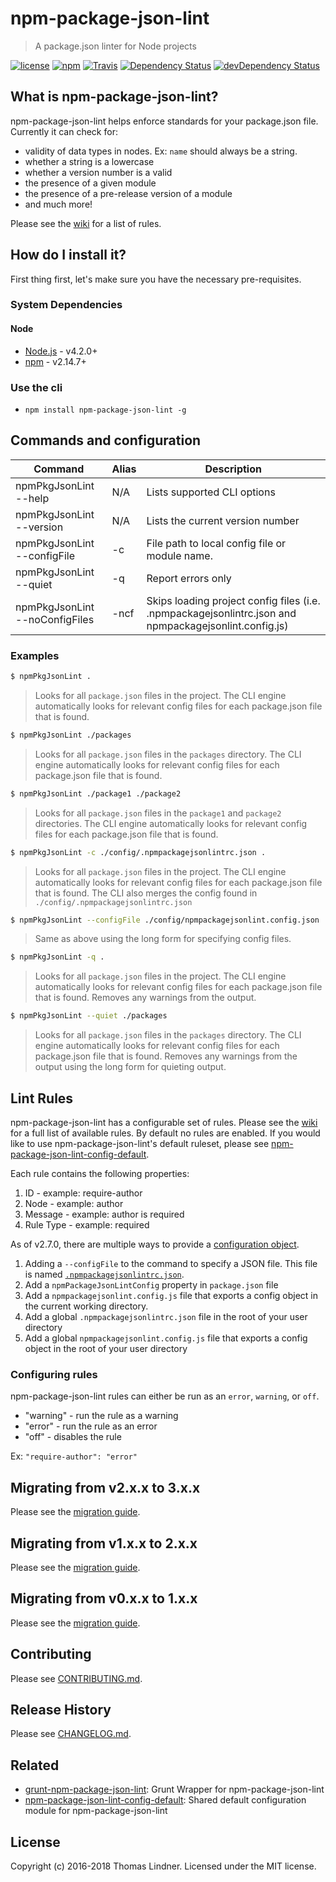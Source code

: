 # npm-package-json-lint

> A package.json linter for Node projects


[![license](https://img.shields.io/github/license/tclindner/npm-package-json-lint.svg?maxAge=2592000&style=flat-square)](https://github.com/tclindner/npm-package-json-lint/blob/master/LICENSE)
[![npm](https://img.shields.io/npm/v/npm-package-json-lint.svg?maxAge=2592000?style=flat-square)](https://www.npmjs.com/package/npm-package-json-lint)
[![Travis](https://img.shields.io/travis/tclindner/npm-package-json-lint.svg?maxAge=2592000?style=flat-square)](https://travis-ci.org/tclindner/npm-package-json-lint)
[![Dependency Status](https://david-dm.org/tclindner/npm-package-json-lint.svg?style=flat-square)](https://david-dm.org/tclindner/npm-package-json-lint)
[![devDependency Status](https://david-dm.org/tclindner/npm-package-json-lint/dev-status.svg?style=flat-square)](https://david-dm.org/tclindner/npm-package-json-lint#info=devDependencies)


## What is npm-package-json-lint?

npm-package-json-lint helps enforce standards for your package.json file.
Currently it can check for:

* validity of data types in nodes. Ex: `name` should always be a string.
* whether a string is a lowercase
* whether a version number is a valid
* the presence of a given module
* the presence of a pre-release version of a module
* and much more!

Please see the [wiki](https://github.com/tclindner/npm-package-json-lint/wiki) for a list of rules.

## How do I install it?

First thing first, let's make sure you have the necessary pre-requisites.

### System Dependencies

#### Node

* [Node.js](https://nodejs.org/) - v4.2.0+
* [npm](http://npmjs.com) - v2.14.7+

### Use the cli

* `npm install npm-package-json-lint -g`

## Commands and configuration

| Command | Alias | Description |
|---|---|---|
| npmPkgJsonLint --help | N/A | Lists supported CLI options |
| npmPkgJsonLint --version | N/A | Lists the current version number |
| npmPkgJsonLint --configFile <file path> | -c | File path to local config file or module name. |
| npmPkgJsonLint --quiet | -q | Report errors only |
| npmPkgJsonLint --noConfigFiles | -ncf | Skips loading project config files (i.e. .npmpackagejsonlintrc.json and npmpackagejsonlint.config.js) |

### Examples

```bash
$ npmPkgJsonLint .
```

> Looks for all `package.json` files in the project. The CLI engine automatically looks for relevant config files for each package.json file that is found.

```bash
$ npmPkgJsonLint ./packages
```

> Looks for all `package.json` files in the `packages` directory. The CLI engine automatically looks for relevant config files for each package.json file that is found.

```bash
$ npmPkgJsonLint ./package1 ./package2
```

> Looks for all `package.json` files in the `package1` and `package2` directories. The CLI engine automatically looks for relevant config files for each package.json file that is found.

```bash
$ npmPkgJsonLint -c ./config/.npmpackagejsonlintrc.json .
```

> Looks for all `package.json` files in the project. The CLI engine automatically looks for relevant config files for each package.json file that is found. The CLI also merges the config found in `./config/.npmpackagejsonlintrc.json`

```bash
$ npmPkgJsonLint --configFile ./config/npmpackagejsonlint.config.json .
```

> Same as above using the long form for specifying config files.

```bash
$ npmPkgJsonLint -q .
```

> Looks for all `package.json` files in the project. The CLI engine automatically looks for relevant config files for each package.json file that is found. Removes any warnings from the output.

```bash
$ npmPkgJsonLint --quiet ./packages
```

> Looks for all `package.json` files in the `packages` directory. The CLI engine automatically looks for relevant config files for each package.json file that is found. Removes any warnings from the output using the long form for quieting output.

## Lint Rules

npm-package-json-lint has a configurable set of rules. Please see the [wiki](https://github.com/tclindner/npm-package-json-lint/wiki) for a full list of available rules. By default no rules are enabled. If you would like to use npm-package-json-lint's default ruleset, please see [npm-package-json-lint-config-default](https://github.com/tclindner/npm-package-json-lint-config-default).

Each rule contains the following properties:

  1. ID - example: require-author
  2. Node - example: author
  3. Message - example: author is required
  4. Rule Type - example: required

As of v2.7.0, there are multiple ways to provide a [configuration object](https://github.com/tclindner/npm-package-json-lint/wiki/configuration).

  1. Adding a `--configFile` to the command to specify a JSON file. This file is named [`.npmpackagejsonlintrc.json`](https://github.com/tclindner/npm-package-json-lint/wiki/npm-package-json-lint-rc).
  2. Add a `npmPackageJsonLintConfig` property in `package.json` file
  3. Add a `npmpackagejsonlint.config.js` file that exports a config object in the current working directory.
  4. Add a global `.npmpackagejsonlintrc.json` file in the root of your user directory
  5. Add a global `npmpackagejsonlint.config.js` file that exports a config object in the root of your user directory

### Configuring rules

npm-package-json-lint rules can either be run as an `error`, `warning`, or `off`.

* "warning" - run the rule as a warning
* "error" - run the rule as an error
* "off" - disables the rule

Ex: `"require-author": "error"`

## Migrating from v2.x.x to 3.x.x

Please see the [migration guide](https://github.com/tclindner/npm-package-json-lint/wiki/migrating-from-v2-to-v3).

## Migrating from v1.x.x to 2.x.x

Please see the [migration guide](https://github.com/tclindner/npm-package-json-lint/wiki/migrating-from-v1-to-v2).

## Migrating from v0.x.x to 1.x.x

Please see the [migration guide](https://github.com/tclindner/npm-package-json-lint/wiki/migrating-from-v0-to-v1).

## Contributing

Please see [CONTRIBUTING.md](CONTRIBUTING.md).

## Release History

Please see [CHANGELOG.md](CHANGELOG.md).

## Related

* [grunt-npm-package-json-lint](https://github.com/tclindner/grunt-npm-package-json-lint): Grunt Wrapper for npm-package-json-lint
* [npm-package-json-lint-config-default](https://github.com/tclindner/npm-package-json-lint-config-default): Shared default configuration module for npm-package-json-lint

## License

Copyright (c) 2016-2018 Thomas Lindner. Licensed under the MIT license.

